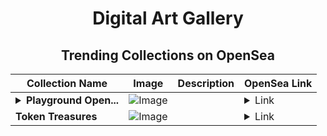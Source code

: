 <div align="center">

# Digital Art Gallery

## Trending Collections on OpenSea

| Collection Name                       | Image                                                                                     | Description                       | OpenSea Link                                                                                          |
|---------------------------------------|-------------------------------------------------------------------------------------------|-----------------------------------|--------------------------------------------------------------------------------------------------------|
| **<details><summary>Playground Open...</summary>Playground Open Ticketing Ecosystem Event 10651</details>** | ![Image](https://i.seadn.io/s/raw/files/ad4b567b5e819f5eb9dc8588aeb6896f.png?w=500&auto=format?w=200&auto=format) |  | <details><summary>Link</summary>[Playground Open Ticketing Ecosystem Event 10651](https://opensea.io/collection/playground-open-ticketing-ecosystem-event-10651)</details> |
| **Token Treasures** | ![Image](https://i.seadn.io/s/raw/files/2e74e815f852b272a168a3ee9ddb045c.webp?w=500&auto=format?w=200&auto=format) |  | <details><summary>Link</summary>[Token Treasures](https://opensea.io/collection/token-treasures-1)</details> |

</div>